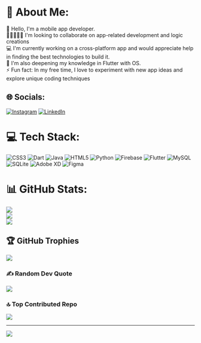 # 💫 About Me:
🔭 Hello, I'm a mobile app developer.<br>🧑🏽‍🤝‍🧑🏻 I'm looking to collaborate on app-related development and logic creations<br>💻 I'm currently working on a cross-platform app and would appreciate help in finding the best technologies to build it.<br>🌱 I'm also deepening my knowledge in Flutter with OS.<br>⚡ Fun fact: In my free time, I love to experiment with new app ideas and explore unique coding techniques


## 🌐 Socials:
[![Instagram](https://img.shields.io/badge/Instagram-%23E4405F.svg?logo=Instagram&logoColor=white)](https://instagram.com/https://www.instagram.com/subu_xess/) [![LinkedIn](https://img.shields.io/badge/LinkedIn-%230077B5.svg?logo=linkedin&logoColor=white)](https://linkedin.com/in/https://www.linkedin.com/in/subashmahanta/) 

# 💻 Tech Stack:
![CSS3](https://img.shields.io/badge/css3-%231572B6.svg?style=for-the-badge&logo=css3&logoColor=white) ![Dart](https://img.shields.io/badge/dart-%230175C2.svg?style=for-the-badge&logo=dart&logoColor=white) ![Java](https://img.shields.io/badge/java-%23ED8B00.svg?style=for-the-badge&logo=java&logoColor=white) ![HTML5](https://img.shields.io/badge/html5-%23E34F26.svg?style=for-the-badge&logo=html5&logoColor=white) ![Python](https://img.shields.io/badge/python-3670A0?style=for-the-badge&logo=python&logoColor=ffdd54) ![Firebase](https://img.shields.io/badge/firebase-%23039BE5.svg?style=for-the-badge&logo=firebase) ![Flutter](https://img.shields.io/badge/Flutter-%2302569B.svg?style=for-the-badge&logo=Flutter&logoColor=white) ![MySQL](https://img.shields.io/badge/mysql-%2300f.svg?style=for-the-badge&logo=mysql&logoColor=white) ![SQLite](https://img.shields.io/badge/sqlite-%2307405e.svg?style=for-the-badge&logo=sqlite&logoColor=white) ![Adobe XD](https://img.shields.io/badge/Adobe%20XD-470137?style=for-the-badge&logo=Adobe%20XD&logoColor=#FF61F6) 	![Figma](https://img.shields.io/badge/figma-%23F24E1E.svg?style=for-the-badge&logo=figma&logoColor=white)
# 📊 GitHub Stats:
![](https://github-readme-stats.vercel.app/api?username=SubashXess&theme=react&hide_border=true&include_all_commits=true&count_private=true)<br/>
![](https://github-readme-streak-stats.herokuapp.com/?user=SubashXess&theme=react&hide_border=true)<br/>
![](https://github-readme-stats.vercel.app/api/top-langs/?username=SubashXess&theme=react&hide_border=true&include_all_commits=true&count_private=true&layout=compact)

## 🏆 GitHub Trophies
![](https://github-profile-trophy.vercel.app/?username=SubashXess&theme=discord&no-frame=true&no-bg=true&margin-w=4)

### ✍️ Random Dev Quote
![](https://quotes-github-readme.vercel.app/api?type=horizontal&theme=tokyonight)

### 🔝 Top Contributed Repo
![](https://github-contributor-stats.vercel.app/api?username=SubashXess&limit=5&theme=dracula&combine_all_yearly_contributions=true)

---
[![](https://visitcount.itsvg.in/api?id=SubashXess&icon=0&color=0)](https://visitcount.itsvg.in)

<!-- Proudly created with GPRM ( https://gprm.itsvg.in ) -->
